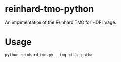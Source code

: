 # reinhard-tmo-python
An implimentation of the Reinhard TMO for HDR image.

# Usage
```
python reinhard_tmo.py --img <file_path>
```
